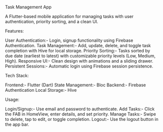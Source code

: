 Task Management App

A Flutter-based mobile application for managing tasks with user authentication, priority sorting, and a clean UI.

Features:

User Authentication:- Login, signup functionality using Firebase Authentication.
Task Management:- Add, update, delete, and toggle task completion with Hive for local storage.
Priority Sorting:- Tasks sorted by due date (earliest to latest) with customizable priority levels (Low, Medium, High).
Responsive UI:- Clean design with animations and a sliding drawer.
Persistent Sessions:- Automatic login using Firebase session persistence.


Tech Stack:

Frontend:- Flutter (Dart)
State Management:- Bloc 
Backend:- Firebase Authentication
Local Storage:- Hive

Usage:

Login/Signup:- Use email and password to authenticate.
Add Tasks:- Click the FAB in HomeView, enter details, and set priority.
Manage Tasks:- Swipe to delete, tap to edit, or toggle completion.
Logout:- Use the logout button in the app bar.
